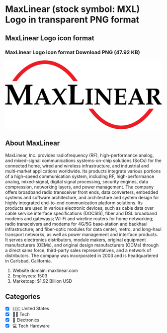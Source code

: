 # MaxLinear (stock symbol: MXL) Logo in transparent PNG format

## MaxLinear Logo icon format

### MaxLinear Logo icon format Download PNG (47.92 KB)

![MaxLinear Logo icon format Download PNG (47.92 KB)](/img/orig/MXL-962f8318.png)

## About MaxLinear

MaxLinear, Inc. provides radiofrequency (RF), high-performance analog, and mixed-signal communications systems-on-chip solutions (SoCs) for the connected home, wired and wireless infrastructure, and industrial and multi-market applications worldwide. Its products integrate various portions of a high-speed communication system, including RF, high-performance analog, mixed-signal, digital signal processing, security engines, data compression, networking layers, and power management. The company offers broadband radio transceiver front ends, data converters, embedded systems and software architecture, and architecture and system design for highly integrated end-to-end communication platform solutions. Its products are used in various electronic devices, such as cable data over cable service interface specifications (DOCSIS), fiber and DSL broadband modems and gateways; Wi-Fi and wireline routers for home networking; radio transceivers and modems for 4G/5G base-station and backhaul infrastructure; and fiber-optic modules for data center, metro, and long-haul transport networks, as well as power management and interface products. It serves electronics distributors, module makers, original equipment manufacturers (OEMs), and original design manufacturers (ODMs) through a direct sales force, third-party sales representatives, and a network of distributors. The company was incorporated in 2003 and is headquartered in Carlsbad, California.

1. Website domain: maxlinear.com
2. Employees: 1503
3. Marketcap: $1.92 Billion USD


## Categories
- [x] 🇺🇸 United States
- [x] 👩‍💻 Tech
- [x] 🔌 Electronics
- [x] 💻 Tech Hardware
